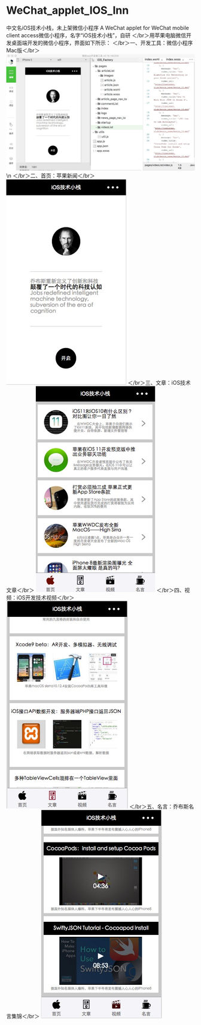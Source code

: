 # WeChat_applet_IOS_Inn
中文名iOS技术小栈，未上架微信小程序
A WeChat applet for WeChat mobile client access微信小程序，名字“iOS技术小栈”，自研
＜/br＞用苹果电脑微信开发桌面端开发的微信小程序，界面如下所示：
＜/br＞一、开发工具：微信小程序Mac版＜/br＞
![image](https://github.com/feibaichen/WeChat_applet_IOS_Inn/blob/master/short_cut/1.jpg)\n
＜/br＞二、首页：苹果新闻＜/br＞
![image](https://github.com/feibaichen/WeChat_applet_IOS_Inn/blob/master/short_cut/2.jpg)
＜/br＞三、文章：iOS技术文章＜/br＞
![image](https://github.com/feibaichen/WeChat_applet_IOS_Inn/blob/master/short_cut/3.jpg)
＜/br＞四、视频：iOS开发技术视频＜/br＞
![image](https://github.com/feibaichen/WeChat_applet_IOS_Inn/blob/master/short_cut/4.jpg)
＜/br＞五、名言：乔布斯名言集锦＜/br＞
![image](https://github.com/feibaichen/WeChat_applet_IOS_Inn/blob/master/short_cut/5.jpg)
